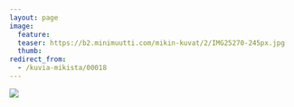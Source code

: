 ```yaml
---
layout: page
image:
  feature:
  teaser: https://b2.minimuutti.com/mikin-kuvat/2/IMG25270-245px.jpg
  thumb:
redirect_from:
  - /kuvia-mikista/00018
---
```


![](https://b2.minimuutti.com/mikin-kuvat/3/IMG25270-800px.jpg)
